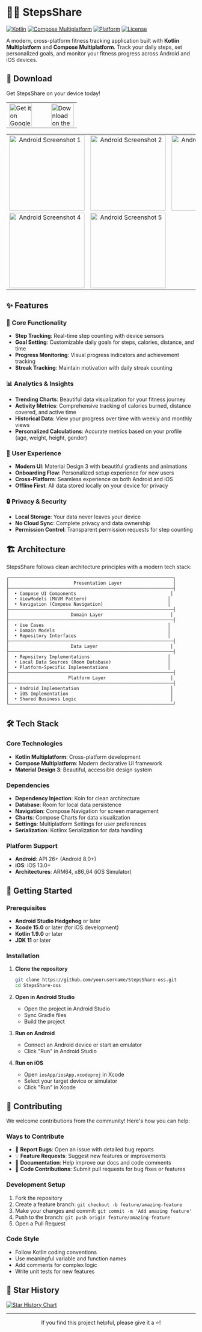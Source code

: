 # 🚶‍♂️ StepsShare

[![Kotlin](https://img.shields.io/badge/Kotlin-2.2.10-blue.svg)](https://kotlinlang.org)
[![Compose Multiplatform](https://img.shields.io/badge/Compose%20Multiplatform-1.8.2-orange.svg)](https://www.jetbrains.com/lp/compose-multiplatform/)
[![Platform](https://img.shields.io/badge/Platform-Android%20%7C%20iOS-green.svg)](https://kotlinlang.org/docs/multiplatform.html)
[![License](https://img.shields.io/badge/License-Apache%202.0-blue.svg)](LICENSE)

A modern, cross-platform fitness tracking application built with **Kotlin Multiplatform** and **Compose Multiplatform**. Track your daily steps, set personalized goals, and monitor your fitness progress across Android and iOS devices.

## 📱 Download

Get StepsShare on your device today!

<div align="center">
  <table>
    <tr>
      <td>
        <a href="https://play.google.com/store/apps/details?id=com.itdeveapps.stepsshare">
          <img src="https://play.google.com/intl/en_us/badges/static/images/badges/en_badge_web_generic.png" alt="Get it on Google Play" height="60">
        </a>
      </td>
      <td style="width: 20px;"></td>
      <td>
        <a href="https://apps.apple.com/us/app/steps-share-pedometer/id6751459595">
          <img src="https://tools.applemediaservices.com/api/badges/download-on-the-app-store/black/en-us?size=250x83" alt="Download on the App Store" height="60">
        </a>
      </td>
    </tr>
  </table>
  
<table>
  <tr>
    <td align="center">
      <img src="https://github.com/user-attachments/assets/d85044d8-6b98-4a3e-862f-f15bbdec2b80" alt="Android Screenshot 1" width="200">
    </td>
    <td align="center">
      <img src="https://github.com/user-attachments/assets/4ef6b41b-2d2c-4a7b-ba2d-4a066c775da6" alt="Android Screenshot 2" width="200">
    </td>
    <td align="center">
      <img src="https://github.com/user-attachments/assets/48416413-8de8-4315-b3e5-4674b928ac39" alt="Android Screenshot 3" width="200">
    </td>
  </tr>
  <tr>
    <td align="center">
      <img src="https://github.com/user-attachments/assets/bbfa4f36-f85f-4a02-8cf6-fcd4787c03ca" alt="Android Screenshot 4" width="200">
    </td>
    <td align="center">
      <img src="https://github.com/user-attachments/assets/66854077-c85f-4eb2-b925-bd41e91bed23" alt="Android Screenshot 5" width="200">
    </td>
    <td align="center">
      <!-- Empty cell for alignment -->
    </td>
  </tr>
</table>

</div>


## ✨ Features

### 🎯 **Core Functionality**
- **Step Tracking**: Real-time step counting with device sensors
- **Goal Setting**: Customizable daily goals for steps, calories, distance, and time
- **Progress Monitoring**: Visual progress indicators and achievement tracking
- **Streak Tracking**: Maintain motivation with daily streak counting

### 📊 **Analytics & Insights**
- **Trending Charts**: Beautiful data visualization for your fitness journey
- **Activity Metrics**: Comprehensive tracking of calories burned, distance covered, and active time
- **Historical Data**: View your progress over time with weekly and monthly views
- **Personalized Calculations**: Accurate metrics based on your profile (age, weight, height, gender)

### 🎨 **User Experience**
- **Modern UI**: Material Design 3 with beautiful gradients and animations
- **Onboarding Flow**: Personalized setup experience for new users
- **Cross-Platform**: Seamless experience on both Android and iOS
- **Offline First**: All data stored locally on your device for privacy

### 🔒 **Privacy & Security**
- **Local Storage**: Your data never leaves your device
- **No Cloud Sync**: Complete privacy and data ownership
- **Permission Control**: Transparent permission requests for step counting

## 🏗️ Architecture

StepsShare follows clean architecture principles with a modern tech stack:

```
┌─────────────────────────────────────────────────────────────┐
│                        Presentation Layer                   │
├─────────────────────────────────────────────────────────────┤
│  • Compose UI Components                                   │
│  • ViewModels (MVVM Pattern)                              │
│  • Navigation (Compose Navigation)                        │
├─────────────────────────────────────────────────────────────┤
│                       Domain Layer                         │
├─────────────────────────────────────────────────────────────┤
│  • Use Cases                                              │
│  • Domain Models                                          │
│  • Repository Interfaces                                  │
├─────────────────────────────────────────────────────────────┤
│                       Data Layer                           │
├─────────────────────────────────────────────────────────────┤
│  • Repository Implementations                             │
│  • Local Data Sources (Room Database)                     │
│  • Platform-Specific Implementations                      │
├─────────────────────────────────────────────────────────────┤
│                      Platform Layer                        │
├─────────────────────────────────────────────────────────────┤
│  • Android Implementation                                  │
│  • iOS Implementation                                      │
│  • Shared Business Logic                                   │
└─────────────────────────────────────────────────────────────┘
```

## 🛠️ Tech Stack

### **Core Technologies**
- **Kotlin Multiplatform**: Cross-platform development
- **Compose Multiplatform**: Modern declarative UI framework
- **Material Design 3**: Beautiful, accessible design system

### **Dependencies**
- **Dependency Injection**: Koin for clean architecture
- **Database**: Room for local data persistence
- **Navigation**: Compose Navigation for screen management
- **Charts**: Compose Charts for data visualization
- **Settings**: Multiplatform Settings for user preferences
- **Serialization**: Kotlinx Serialization for data handling

### **Platform Support**
- **Android**: API 26+ (Android 8.0+)
- **iOS**: iOS 13.0+
- **Architectures**: ARM64, x86_64 (iOS Simulator)

## 🚀 Getting Started

### Prerequisites
- **Android Studio Hedgehog** or later
- **Xcode 15.0** or later (for iOS development)
- **Kotlin 1.9.0** or later
- **JDK 11** or later

### Installation

1. **Clone the repository**
   ```bash
   git clone https://github.com/yourusername/StepsShare-oss.git
   cd StepsShare-oss
   ```

2. **Open in Android Studio**
   - Open the project in Android Studio
   - Sync Gradle files
   - Build the project

3. **Run on Android**
   - Connect an Android device or start an emulator
   - Click "Run" in Android Studio

4. **Run on iOS**
   - Open `iosApp/iosApp.xcodeproj` in Xcode
   - Select your target device or simulator
   - Click "Run" in Xcode




## 🤝 Contributing

We welcome contributions from the community! Here's how you can help:

### **Ways to Contribute**
- 🐛 **Report Bugs**: Open an issue with detailed bug reports
- 💡 **Feature Requests**: Suggest new features or improvements
- 📝 **Documentation**: Help improve our docs and code comments
- 🔧 **Code Contributions**: Submit pull requests for bug fixes or features

### **Development Setup**
1. Fork the repository
2. Create a feature branch: `git checkout -b feature/amazing-feature`
3. Make your changes and commit: `git commit -m 'Add amazing feature'`
4. Push to the branch: `git push origin feature/amazing-feature`
5. Open a Pull Request

### **Code Style**
- Follow Kotlin coding conventions
- Use meaningful variable and function names
- Add comments for complex logic
- Write unit tests for new features

## 🌟 Star History

[![Star History Chart](https://api.star-history.com/svg?repos=tamtom/StepsShare-oss&type=Date)](https://star-history.com/#yourusername/StepsShare-oss&Date)

---

<div align="center">
  <p>If you find this project helpful, please give it a ⭐️!</p>
</div>

